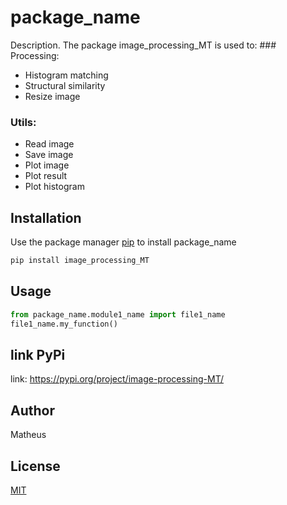 # package_name

Description. 
The package image_processing_MT is used to:
	### Processing:
- Histogram matching
- Structural similarity
- Resize image

### Utils:
- Read image
- Save image
- Plot image
- Plot result
- Plot histogram


## Installation

Use the package manager [pip](https://pip.pypa.io/en/stable/) to install package_name

```bash
pip install image_processing_MT
```

## Usage

```python
from package_name.module1_name import file1_name
file1_name.my_function()
```
## link PyPi
link: https://pypi.org/project/image-processing-MT/

## Author
Matheus

## License
[MIT](https://choosealicense.com/licenses/mit/)